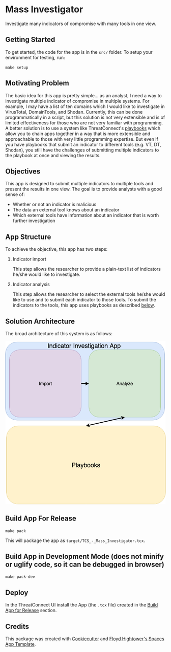 # Mass Investigator

Investigate many indicators of compromise with many tools in one view.

## Getting Started

To get started, the code for the app is in the `src/` folder. To setup your environment for testing, run:

```
make setup
```

## Motivating Problem

The basic idea for this app is pretty simple... as an analyst, I need a way to investigate multiple indicator of compromise in multiple systems. For example, I may have a list of ten domains which I would like to investigate in VirusTotal, DomainTools, and Shodan. Currently, this can be done programmatically in a script, but this solution is not very extensible and is of limited effectiveness for those who are not very familiar with programming. A better solution is to use a system like ThreatConnect's [playbooks](https://threatconnect.com/intelligence-driven-orchestration/) which allow you to chain apps together in a way that is more extensible and approachable to those with very little programming expertise. But even if you have playbooks that submit an indicator to different tools (e.g. VT, DT, Shodan), you still have the challenges of submitting multiple indicators to the playbook at once and viewing the results.

## Objectives

This app is designed to submit multiple indicators to multiple tools and present the results in one view. The goal is to provide analysts with a good sense of:

- Whether or not an indicator is malicious
- The data an external tool knows about an indicator
- Which external tools have information about an indicator that is worth further investigation

## App Structure

To achieve the objective, this app has two steps:

1. Indicator import

    This step allows the researcher to provide a plain-text list of indicators he/she would like to investigate.

2. Indicator analysis

    This step allows the researcher to select the external tools he/she would like to use and to submit each indicator to those tools. To submit the indicators to the tools, this app uses playbooks as described [below](#solution-architecture).

## Solution Architecture

The broad architecture of this system is as follows:

![This app uses playbooks to investigate indicators](app_structure.png)

## Build App For Release

```
make pack
```

This will package the app as `target/TCS_-_Mass_Investigator.tcx`.

## Build App in Development Mode (does not minify or uglify code, so it can be debugged in browser)

```
make pack-dev
```

## Deploy

In the ThreatConnect UI install the App (the `.tcx` file) created in the [Build App for Release](#build-app-for-release) section.

## Credits

This package was created with [Cookiecutter](https://github.com/audreyr/cookiecutter) and [Floyd Hightower's Spaces App Template](https://github.com/fhightower-templates/threatconnect-angular-spaces-template).
